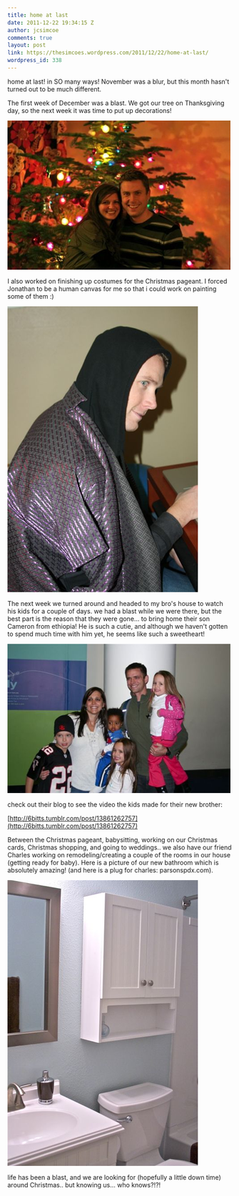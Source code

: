 ```yaml
---
title: home at last
date: 2011-12-22 19:34:15 Z
author: jcsimcoe
comments: true
layout: post
link: https://thesimcoes.wordpress.com/2011/12/22/home-at-last/
wordpress_id: 338
---
```


home at last! in SO many ways! November was a blur, but this month hasn't turned out to be much different. 




The first week of December was a blast. We got our tree on Thanksgiving day, so the next week it was time to put up decorations!




![](/public/assets/tumblr_lw7tb5EKrg1qb8l8q.jpg)




I also worked on finishing up costumes for the Christmas pageant. I forced Jonathan to be a human canvas for me so that i could work on painting some of them :)




![](/public/assets/tumblr_lw7tjv1he71qb8l8q.jpg)




The next week we turned around and headed to my bro's house to watch his kids for a couple of days. we had a blast while we were there, but the best part is the reason that they were gone… to bring home their son Cameron from ethiopia! He is such a cutie, and although we haven't gotten to spend much time with him yet, he seems like such a sweetheart!




![](/public/assets/tumblr_lw7tdxfFuF1qb8l8q.jpg)




check out their blog to see the video the kids made for their new brother:




[http://6bitts.tumblr.com/post/13861262757](http://6bitts.tumblr.com/post/13861262757)




Between the Christmas pageant, babysitting, working on our Christmas cards, Christmas shopping, and going to weddings.. we also have our friend Charles working on remodeling/creating a couple of the rooms in our house (getting ready for baby). Here is a picture of our new bathroom which is absolutely amazing! (and here is a plug for charles: parsonspdx.com).




![](/public/assets/tumblr_lwmecp0cFp1qb8l8q.jpg)




life has been a blast, and we are looking for (hopefully a little down time) around Christmas.. but knowing us… who knows?!?!
